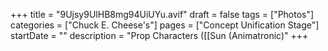 +++
title = "9Ujsy9UlHB8mg94UiUYu.avif"
draft = false
tags = ["Photos"]
categories = ["Chuck E. Cheese's"]
pages = ["Concept Unification Stage"]
startDate = ""
description = "Prop Characters ([[Sun (Animatronic)"
+++
